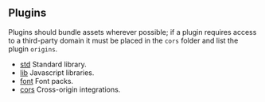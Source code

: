 ## Plugins

Plugins should bundle assets wherever possible; if a plugin requires access to a third-party domain it must be placed in the `cors` folder and list the plugin `origins`.

* [std](/std) Standard library.
* [lib](/lib) Javascript libraries.
* [font](/font) Font packs.
* [cors](/cors) Cross-origin integrations.


